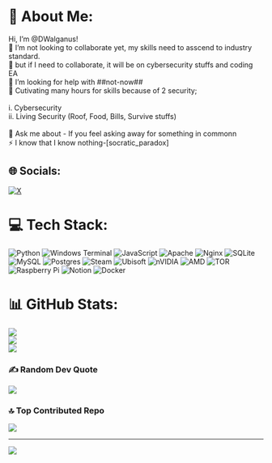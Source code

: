 # 💫 About Me:
Hi, I’m @DWalganus!<br>🔭 I’m not looking to collaborate yet, my skills need to asscend to industry standard.<br>👯 but if I need to collaborate, it will be on cybersecurity stuffs and coding EA<br>🤝 I’m looking for help with ##not-now##<br>🌱 Cutivating many hours for skills because of 2 security;<br><br>    i. Cybersecurity<br>    ii. Living Security (Roof, Food, Bills, Survive stuffs)<br><br>💬 Ask me about - If you feel asking away for something in commonn<br>⚡ I know that I know nothing-[socratic_paradox]


## 🌐 Socials:
[![X](https://img.shields.io/badge/X-black.svg?logo=X&logoColor=white)](https://x.com/@DWalganus) 

# 💻 Tech Stack:
![Python](https://img.shields.io/badge/python-3670A0?style=plastic&logo=python&logoColor=ffdd54) ![Windows Terminal](https://img.shields.io/badge/Windows%20Terminal-%234D4D4D.svg?style=plastic&logo=windows-terminal&logoColor=white) ![JavaScript](https://img.shields.io/badge/javascript-%23323330.svg?style=plastic&logo=javascript&logoColor=%23F7DF1E) ![Apache](https://img.shields.io/badge/apache-%23D42029.svg?style=plastic&logo=apache&logoColor=white) ![Nginx](https://img.shields.io/badge/nginx-%23009639.svg?style=plastic&logo=nginx&logoColor=white) ![SQLite](https://img.shields.io/badge/sqlite-%2307405e.svg?style=plastic&logo=sqlite&logoColor=white) ![MySQL](https://img.shields.io/badge/mysql-4479A1.svg?style=plastic&logo=mysql&logoColor=white) ![Postgres](https://img.shields.io/badge/postgres-%23316192.svg?style=plastic&logo=postgresql&logoColor=white) ![Steam](https://img.shields.io/badge/steam-%23000000.svg?style=plastic&logo=steam&logoColor=white) ![Ubisoft](https://img.shields.io/badge/Ubisoft-%23F5F5F5.svg?style=plastic&logo=Ubisoft&logoColor=black) ![nVIDIA](https://img.shields.io/badge/nVIDIA-%2376B900.svg?style=plastic&logo=nVIDIA&logoColor=white) ![AMD](https://img.shields.io/badge/AMD-%23000000.svg?style=plastic&logo=amd&logoColor=white) ![TOR](https://img.shields.io/badge/tor-%237E4798.svg?style=plastic&logo=tor-project&logoColor=white) ![Raspberry Pi](https://img.shields.io/badge/-Raspberry_Pi-C51A4A?style=plastic&logo=Raspberry-Pi) ![Notion](https://img.shields.io/badge/Notion-%23000000.svg?style=plastic&logo=notion&logoColor=white) ![Docker](https://img.shields.io/badge/docker-%230db7ed.svg?style=plastic&logo=docker&logoColor=white)
# 📊 GitHub Stats:
![](https://github-readme-stats.vercel.app/api?username=toohau&theme=dark&hide_border=false&include_all_commits=true&count_private=true)<br/>
![](https://github-readme-streak-stats.herokuapp.com/?user=toohau&theme=dark&hide_border=false)<br/>
![](https://github-readme-stats.vercel.app/api/top-langs/?username=toohau&theme=dark&hide_border=false&include_all_commits=true&count_private=true&layout=compact)

### ✍️ Random Dev Quote
![](https://quotes-github-readme.vercel.app/api?type=horizontal&theme=merko)

### 🔝 Top Contributed Repo
![](https://github-contributor-stats.vercel.app/api?username=toohau&limit=5&theme=prussian&combine_all_yearly_contributions=true)

---
[![](https://visitcount.itsvg.in/api?id=toohau&icon=1&color=3)](https://visitcount.itsvg.in)

<!-- Proudly created with GPRM ( https://gprm.itsvg.in ) -->
